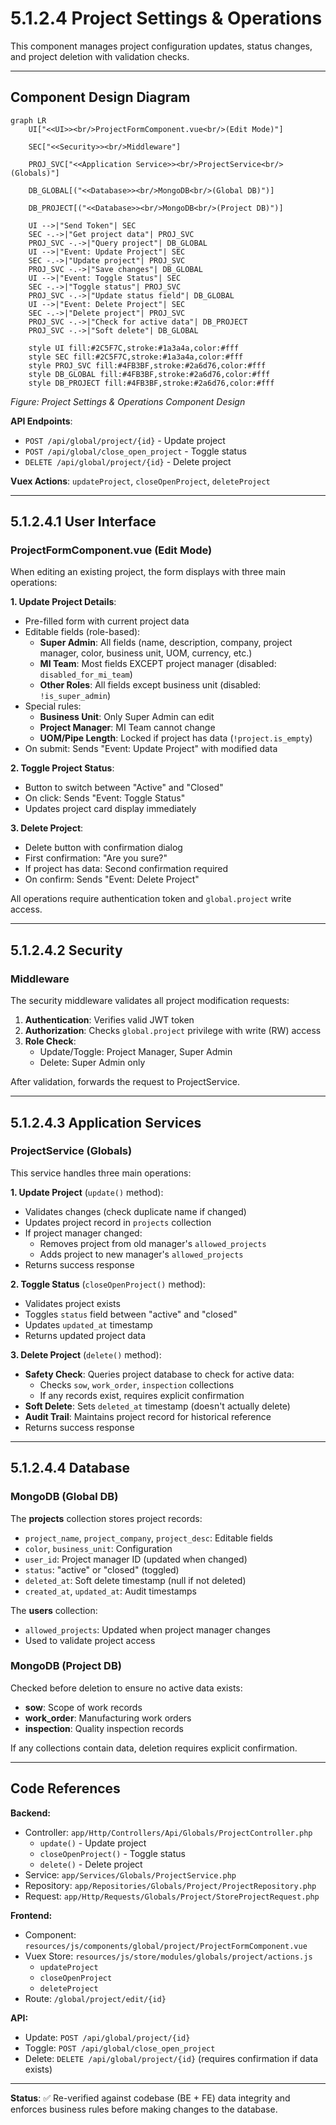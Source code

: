 # 5.1.2.4 Project Settings & Operations

This component manages project configuration updates, status changes, and project deletion with validation checks.

---

## Component Design Diagram

```mermaid
graph LR
    UI["<<UI>><br/>ProjectFormComponent.vue<br/>(Edit Mode)"]

    SEC["<<Security>><br/>Middleware"]

    PROJ_SVC["<<Application Service>><br/>ProjectService<br/>(Globals)"]

    DB_GLOBAL[("<<Database>><br/>MongoDB<br/>(Global DB)")]

    DB_PROJECT[("<<Database>><br/>MongoDB<br/>(Project DB)")]

    UI -->|"Send Token"| SEC
    SEC -.->|"Get project data"| PROJ_SVC
    PROJ_SVC -.->|"Query project"| DB_GLOBAL
    UI -->|"Event: Update Project"| SEC
    SEC -.->|"Update project"| PROJ_SVC
    PROJ_SVC -.->|"Save changes"| DB_GLOBAL
    UI -->|"Event: Toggle Status"| SEC
    SEC -.->|"Toggle status"| PROJ_SVC
    PROJ_SVC -.->|"Update status field"| DB_GLOBAL
    UI -->|"Event: Delete Project"| SEC
    SEC -.->|"Delete project"| PROJ_SVC
    PROJ_SVC -.->|"Check for active data"| DB_PROJECT
    PROJ_SVC -.->|"Soft delete"| DB_GLOBAL

    style UI fill:#2C5F7C,stroke:#1a3a4a,color:#fff
    style SEC fill:#2C5F7C,stroke:#1a3a4a,color:#fff
    style PROJ_SVC fill:#4FB3BF,stroke:#2a6d76,color:#fff
    style DB_GLOBAL fill:#4FB3BF,stroke:#2a6d76,color:#fff
    style DB_PROJECT fill:#4FB3BF,stroke:#2a6d76,color:#fff
```

*Figure: Project Settings & Operations Component Design*

**API Endpoints**:  
- `POST /api/global/project/{id}` - Update project  
- `POST /api/global/close_open_project` - Toggle status  
- `DELETE /api/global/project/{id}` - Delete project  

**Vuex Actions**: `updateProject`, `closeOpenProject`, `deleteProject`

---

## 5.1.2.4.1 User Interface

### ProjectFormComponent.vue (Edit Mode)

When editing an existing project, the form displays with three main operations:

**1. Update Project Details**:
- Pre-filled form with current project data
- Editable fields (role-based):
  - **Super Admin**: All fields (name, description, company, project manager, color, business unit, UOM, currency, etc.)
  - **MI Team**: Most fields EXCEPT project manager (disabled: `disabled_for_mi_team`)
  - **Other Roles**: All fields except business unit (disabled: `!is_super_admin`)
- Special rules:
  - **Business Unit**: Only Super Admin can edit
  - **Project Manager**: MI Team cannot change
  - **UOM/Pipe Length**: Locked if project has data (`!project.is_empty`)
- On submit: Sends "Event: Update Project" with modified data

**2. Toggle Project Status**:
- Button to switch between "Active" and "Closed"
- On click: Sends "Event: Toggle Status"
- Updates project card display immediately

**3. Delete Project**:
- Delete button with confirmation dialog
- First confirmation: "Are you sure?"
- If project has data: Second confirmation required
- On confirm: Sends "Event: Delete Project"

All operations require authentication token and `global.project` write access.

---

## 5.1.2.4.2 Security

### Middleware

The security middleware validates all project modification requests:
1. **Authentication**: Verifies valid JWT token
2. **Authorization**: Checks `global.project` privilege with write (RW) access
3. **Role Check**: 
   - Update/Toggle: Project Manager, Super Admin
   - Delete: Super Admin only

After validation, forwards the request to ProjectService.

---

## 5.1.2.4.3 Application Services

### ProjectService (Globals)

This service handles three main operations:

**1. Update Project** (`update()` method):
- Validates changes (check duplicate name if changed)
- Updates project record in `projects` collection
- If project manager changed:
  - Removes project from old manager's `allowed_projects`
  - Adds project to new manager's `allowed_projects`
- Returns success response

**2. Toggle Status** (`closeOpenProject()` method):
- Validates project exists
- Toggles `status` field between "active" and "closed"
- Updates `updated_at` timestamp
- Returns updated project data

**3. Delete Project** (`delete()` method):
- **Safety Check**: Queries project database to check for active data:
  - Checks `sow`, `work_order`, `inspection` collections
  - If any records exist, requires explicit confirmation
- **Soft Delete**: Sets `deleted_at` timestamp (doesn't actually delete)
- **Audit Trail**: Maintains project record for historical reference
- Returns success response

---

## 5.1.2.4.4 Database

### MongoDB (Global DB)

The **projects** collection stores project records:
- `project_name`, `project_company`, `project_desc`: Editable fields
- `color`, `business_unit`: Configuration
- `user_id`: Project manager ID (updated when changed)
- `status`: "active" or "closed" (toggled)
- `deleted_at`: Soft delete timestamp (null if not deleted)
- `created_at`, `updated_at`: Audit timestamps

The **users** collection:
- `allowed_projects`: Updated when project manager changes
- Used to validate project access

### MongoDB (Project DB)

Checked before deletion to ensure no active data exists:
- **sow**: Scope of work records
- **work_order**: Manufacturing work orders
- **inspection**: Quality inspection records

If any collections contain data, deletion requires explicit confirmation.

---

## Code References

**Backend:**
- Controller: `app/Http/Controllers/Api/Globals/ProjectController.php`
  - `update()` - Update project
  - `closeOpenProject()` - Toggle status
  - `delete()` - Delete project
- Service: `app/Services/Globals/ProjectService.php`
- Repository: `app/Repositories/Globals/Project/ProjectRepository.php`
- Request: `app/Http/Requests/Globals/Project/StoreProjectRequest.php`

**Frontend:**
- Component: `resources/js/components/global/project/ProjectFormComponent.vue`
- Vuex Store: `resources/js/store/modules/globals/project/actions.js`
  - `updateProject`
  - `closeOpenProject`
  - `deleteProject`
- Route: `/global/project/edit/{id}`

**API:**
- Update: `POST /api/global/project/{id}`
- Toggle: `POST /api/global/close_open_project`
- Delete: `DELETE /api/global/project/{id}` (requires confirmation if data exists)

---

**Status**: ✅ Re-verified against codebase (BE + FE) data integrity and enforces business rules before making changes to the database.
